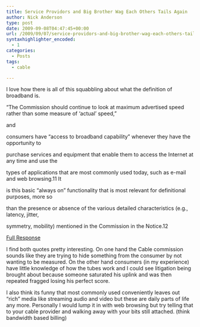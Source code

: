 ```yaml
---
title: Service Providors and Big Brother Wag Each Others Tails Again
author: Nick Anderson
type: post
date: 2009-09-08T04:47:45+00:00
url: /2009/09/07/service-providors-and-big-brother-wag-each-others-tails-again/
syntaxhighlighter_encoded:
  - 1
categories:
  - Posts
tags:
  - cable

---
```

I love how there is all of this squabbling about what the definition of broadband is.

&#8220;The Commission should continue to look at maximum advertised speed rather than some measure of &#8216;actual&#8217; speed,&#8221;

and

consumers have “access to broadband capability” whenever they have the opportunity to
  
purchase services and equipment that enable them to access the Internet at any time and use the
  
types of applications that are most commonly used today, such as e-mail and web browsing.11 It
  
is this basic “always on” functionality that is most relevant for definitional purposes, more so
  
than the presence or absence of the various detailed characteristics (e.g., latency, jitter,
  
symmetry, mobility) mentioned in the Commission in the Notice.12

[Full Response][1]

I find both quotes pretty interesting. On one hand the Cable commission sounds like they are trying to hide something from the consumer by not wanting to be measured. On the other hand consumers (in my experience) have little knowledge of how the tubes work and I could see litigation being brought about because someone saturated his uplink and was then repeated fragged losing his perfect score.

I also think its funny that most commonly used conveniently leaves out &#8220;rich&#8221; media like streaming audio and video but these are daily parts of life any more. Personally I would lump it in with web browsing but try telling that to your cable provider and walking away with your bits still attached. (think bandwidth based billing)

 [1]: http://gullfoss2.fcc.gov/prod/ecfs/retrieve.cgi?native_or_pdf=pdf&id_document=7020037047